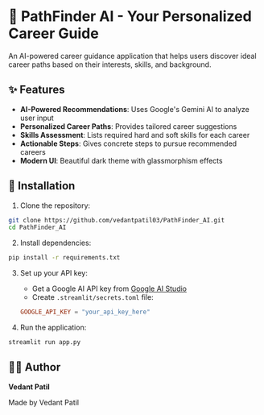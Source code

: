 # 🎯 PathFinder AI - Your Personalized Career Guide

An AI-powered career guidance application that helps users discover ideal career paths based on their interests, skills, and background.

## ✨ Features

- **AI-Powered Recommendations**: Uses Google's Gemini AI to analyze user input
- **Personalized Career Paths**: Provides tailored career suggestions
- **Skills Assessment**: Lists required hard and soft skills for each career
- **Actionable Steps**: Gives concrete steps to pursue recommended careers
- **Modern UI**: Beautiful dark theme with glassmorphism effects

## 🚀 Installation

1. Clone the repository:
```bash
git clone https://github.com/vedantpatil03/PathFinder_AI.git
cd PathFinder_AI
```

2. Install dependencies:
```bash
pip install -r requirements.txt
```

3. Set up your API key:
   - Get a Google AI API key from [Google AI Studio](https://makersuite.google.com/app/apikey)
   - Create `.streamlit/secrets.toml` file:
   ```toml
   GOOGLE_API_KEY = "your_api_key_here"
   ```

4. Run the application:
```bash
streamlit run app.py
```

## 👨‍💻 Author

**Vedant Patil**

Made by Vedant Patil
